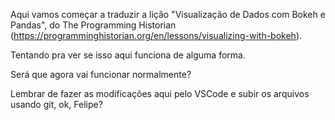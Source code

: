Aqui vamos começar a traduzir a lição "Visualização de Dados com Bokeh e Pandas", do The Programming Historian (https://programminghistorian.org/en/lessons/visualizing-with-bokeh).

Tentando pra ver se isso aqui funciona de alguma forma.

Será que agora vai funcionar normalmente?

Lembrar de fazer as modificações aqui pelo VSCode e subir os arquivos usando git, ok, Felipe?


